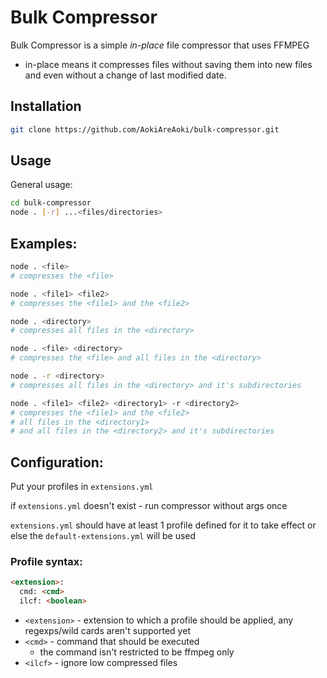 # Bulk Compressor

Bulk Compressor is a simple *in-place* file compressor that uses FFMPEG
* in-place means it compresses files without saving them into new files and even without a change of last modified date.

## Installation
```bash
git clone https://github.com/AokiAreAoki/bulk-compressor.git
```

## Usage
General usage:
```bash
cd bulk-compressor
node . [-r] ...<files/directories>
```

## Examples:
```bash
node . <file>
# compresses the <file>

node . <file1> <file2>
# compresses the <file1> and the <file2>

node . <directory>
# compresses all files in the <directory>

node . <file> <directory>
# compresses the <file> and all files in the <directory>

node . -r <directory>
# compresses all files in the <directory> and it's subdirectories

node . <file1> <file2> <directory1> -r <directory2>
# compresses the <file1> and the <file2>
# all files in the <directory1>
# and all files in the <directory2> and it's subdirectories
```

## Configuration:
Put your profiles in `extensions.yml`

if `extensions.yml` doesn't exist - run compressor without args once

`extensions.yml` should have at least 1 profile defined for it to take effect or else the `default-extensions.yml` will be used

### Profile syntax:
```markdown
<extension>:
  cmd: <cmd>
  ilcf: <boolean>
```

- `<extension>` - extension to which a profile should be applied, any regexps/wild cards aren't supported yet
- `<cmd>` - command that should be executed
	* the command isn't restricted to be ffmpeg only
- `<ilcf>` - ignore low compressed files